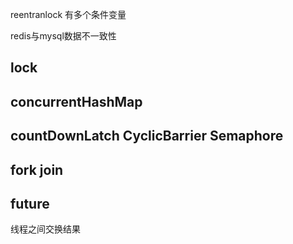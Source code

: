 reentranlock 有多个条件变量

redis与mysql数据不一致性

## lock 

## concurrentHashMap



## countDownLatch CyclicBarrier Semaphore

## fork join


## future
线程之间交换结果

